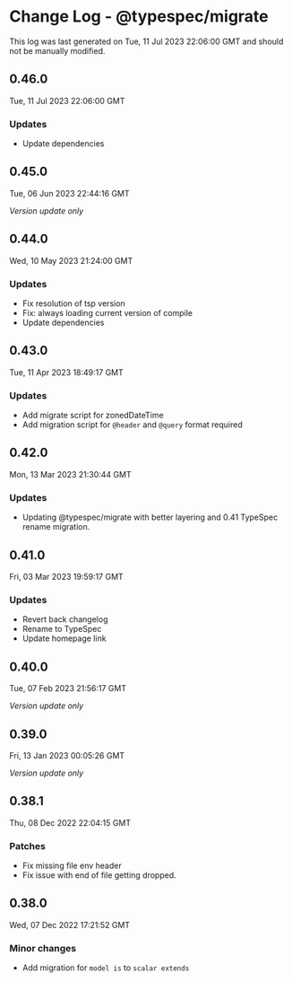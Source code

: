 # Change Log - @typespec/migrate

This log was last generated on Tue, 11 Jul 2023 22:06:00 GMT and should not be manually modified.

## 0.46.0
Tue, 11 Jul 2023 22:06:00 GMT

### Updates

- Update dependencies

## 0.45.0
Tue, 06 Jun 2023 22:44:16 GMT

_Version update only_

## 0.44.0
Wed, 10 May 2023 21:24:00 GMT

### Updates

- Fix resolution of tsp version
- Fix: always loading current version of compile
- Update dependencies

## 0.43.0
Tue, 11 Apr 2023 18:49:17 GMT

### Updates

- Add migrate script for zonedDateTime
- Add migration script for `@header` and `@query` format required

## 0.42.0
Mon, 13 Mar 2023 21:30:44 GMT

### Updates

- Updating @typespec/migrate with better layering and 0.41 TypeSpec rename migration.

## 0.41.0
Fri, 03 Mar 2023 19:59:17 GMT

### Updates

- Revert back changelog
- Rename to TypeSpec
- Update homepage link

## 0.40.0
Tue, 07 Feb 2023 21:56:17 GMT

_Version update only_

## 0.39.0
Fri, 13 Jan 2023 00:05:26 GMT

_Version update only_

## 0.38.1
Thu, 08 Dec 2022 22:04:15 GMT

### Patches

- Fix missing file env header
- Fix issue with end of file getting dropped.

## 0.38.0
Wed, 07 Dec 2022 17:21:52 GMT

### Minor changes

- Add migration for `model is` to `scalar extends`

